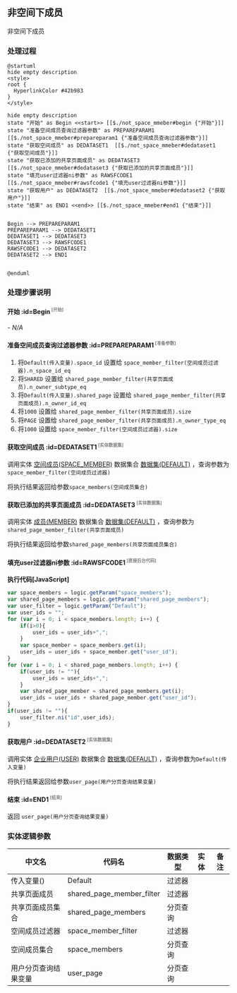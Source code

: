 ## 非空间下成员 <!-- {docsify-ignore-all} -->

   非空间下成员

### 处理过程

```plantuml
@startuml
hide empty description
<style>
root {
  HyperlinkColor #42b983
}
</style>

hide empty description
state "开始" as Begin <<start>> [[$./not_space_mmeber#begin {"开始"}]]
state "准备空间成员查询过滤器参数" as PREPAREPARAM1  [[$./not_space_mmeber#prepareparam1 {"准备空间成员查询过滤器参数"}]]
state "获取空间成员" as DEDATASET1  [[$./not_space_mmeber#dedataset1 {"获取空间成员"}]]
state "获取已添加的共享页面成员" as DEDATASET3  [[$./not_space_mmeber#dedataset3 {"获取已添加的共享页面成员"}]]
state "填充user过滤器ni参数" as RAWSFCODE1  [[$./not_space_mmeber#rawsfcode1 {"填充user过滤器ni参数"}]]
state "获取用户" as DEDATASET2  [[$./not_space_mmeber#dedataset2 {"获取用户"}]]
state "结束" as END1 <<end>> [[$./not_space_mmeber#end1 {"结束"}]]


Begin --> PREPAREPARAM1
PREPAREPARAM1 --> DEDATASET1
DEDATASET1 --> DEDATASET3
DEDATASET3 --> RAWSFCODE1
RAWSFCODE1 --> DEDATASET2
DEDATASET2 --> END1


@enduml
```


### 处理步骤说明

#### 开始 :id=Begin<sup class="footnote-symbol"> <font color=gray size=1>[开始]</font></sup>



*- N/A*
#### 准备空间成员查询过滤器参数 :id=PREPAREPARAM1<sup class="footnote-symbol"> <font color=gray size=1>[准备参数]</font></sup>



1. 将`Default(传入变量).space_id` 设置给  `space_member_filter(空间成员过滤器).n_space_id_eq`
2. 将`SHARED` 设置给  `shared_page_member_filter(共享页面成员).n_owner_subtype_eq`
3. 将`Default(传入变量).shared_page` 设置给  `shared_page_member_filter(共享页面成员).n_owner_id_eq`
4. 将`1000` 设置给  `shared_page_member_filter(共享页面成员).size`
5. 将`PAGE` 设置给  `shared_page_member_filter(共享页面成员).n_owner_type_eq`
6. 将`1000` 设置给  `space_member_filter(空间成员过滤器).size`

#### 获取空间成员 :id=DEDATASET1<sup class="footnote-symbol"> <font color=gray size=1>[实体数据集]</font></sup>



调用实体 [空间成员(SPACE_MEMBER)](module/Wiki/space_member.md) 数据集合 [数据集(DEFAULT)](module/Wiki/space_member#数据集合) ，查询参数为`space_member_filter(空间成员过滤器)`

将执行结果返回给参数`space_members(空间成员集合)`

#### 获取已添加的共享页面成员 :id=DEDATASET3<sup class="footnote-symbol"> <font color=gray size=1>[实体数据集]</font></sup>



调用实体 [成员(MEMBER)](module/Base/member.md) 数据集合 [数据集(DEFAULT)](module/Base/member#数据集合) ，查询参数为`shared_page_member_filter(共享页面成员)`

将执行结果返回给参数`shared_page_members(共享页面成员集合)`

#### 填充user过滤器ni参数 :id=RAWSFCODE1<sup class="footnote-symbol"> <font color=gray size=1>[直接后台代码]</font></sup>



<p class="panel-title"><b>执行代码[JavaScript]</b></p>

```javascript
var space_members = logic.getParam("space_members");
var shared_page_members = logic.getParam("shared_page_members");
var user_filter = logic.getParam("Default");
var user_ids = "";
for (var i = 0; i < space_members.length; i++) {
    if(i>0){
        user_ids = user_ids+",";
    }
    var space_member = space_members.get(i);
    user_ids = user_ids + space_member.get("user_id");
}
for (var i = 0; i < shared_page_members.length; i++) {
    if(user_ids != ""){
        user_ids = user_ids+",";
    }
    var shared_page_member = shared_page_members.get(i);
    user_ids = user_ids + shared_page_member.get("user_id");
}
if(user_ids != ""){
    user_filter.ni("id",user_ids);
}
```

#### 获取用户 :id=DEDATASET2<sup class="footnote-symbol"> <font color=gray size=1>[实体数据集]</font></sup>



调用实体 [企业用户(USER)](module/Base/user.md) 数据集合 [数据集(DEFAULT)](module/Base/user#数据集合) ，查询参数为`Default(传入变量)`

将执行结果返回给参数`user_page(用户分页查询结果变量)`

#### 结束 :id=END1<sup class="footnote-symbol"> <font color=gray size=1>[结束]</font></sup>



返回 `user_page(用户分页查询结果变量)`



### 实体逻辑参数

|    中文名   |    代码名    |  数据类型    |  实体   |备注 |
| --------| --------| -------- | -------- | --------   |
|传入变量(<i class="fa fa-check"/></i>)|Default|过滤器|||
|共享页面成员|shared_page_member_filter|过滤器|||
|共享页面成员集合|shared_page_members|分页查询|||
|空间成员过滤器|space_member_filter|过滤器|||
|空间成员集合|space_members|分页查询|||
|用户分页查询结果变量|user_page|分页查询|||
